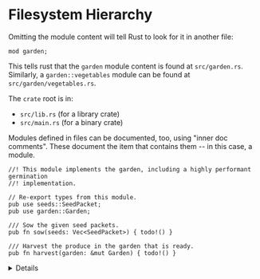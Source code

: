 # Filesystem Hierarchy

Omitting the module content will tell Rust to look for it in another file:

```rust,editable,compile_fail
mod garden;
```

This tells rust that the `garden` module content is found at `src/garden.rs`.
Similarly, a `garden::vegetables` module can be found at
`src/garden/vegetables.rs`.

The `crate` root is in:

- `src/lib.rs` (for a library crate)
- `src/main.rs` (for a binary crate)

Modules defined in files can be documented, too, using "inner doc comments".
These document the item that contains them -- in this case, a module.

```rust,editable,compile_fail
//! This module implements the garden, including a highly performant germination
//! implementation.

// Re-export types from this module.
pub use seeds::SeedPacket;
pub use garden::Garden;

/// Sow the given seed packets.
pub fn sow(seeds: Vec<SeedPacket>) { todo!() }

/// Harvest the produce in the garden that is ready.
pub fn harvest(garden: &mut Garden) { todo!() }
```

<details>

- Before Rust 2018, modules needed to be located at `module/mod.rs` instead of
  `module.rs`, and this is still a working alternative for editions after 2018.

- The main reason to introduce `filename.rs` as alternative to `filename/mod.rs`
  was because many files named `mod.rs` can be hard to distinguish in IDEs.

- Deeper nesting can use folders, even if the main module is a file:

  ```ignore
  src/
  ├── main.rs
  ├── top_module.rs
  └── top_module/
      └── sub_module.rs
  ```

- The place rust will look for modules can be changed with a compiler directive:

  ```rust,ignore
  #[path = "some/path.rs"]
  mod some_module;
  ```

  This is useful, for example, if you would like to place tests for a module in
  a file named `some_module_test.rs`, similar to the convention in Go.

</details>
